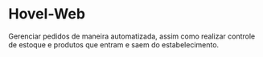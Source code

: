 # Hovel-Web
Gerenciar pedidos de maneira automatizada, assim como realizar controle de estoque e produtos que entram e saem do estabelecimento.
